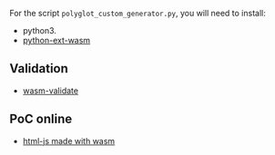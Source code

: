 For the script `polyglot_custom_generator.py`, you will need to install:

* python3.
* [python-ext-wasm](https://github.com/wasmerio/python-ext-wasm)

## Validation

* [wasm-validate](https://webassembly.github.io/wabt/doc/wasm-validate.1.html)

## PoC online

* [html-js made with wasm](http://joomla.sejalivre.org/index3.html)

